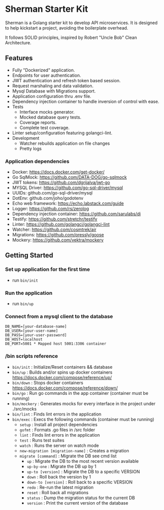 # Sherman Starter Kit
Sherman is a Golang starter kit to develop API microservices. It is designed to help kickstart a project, avoiding the boilerplate overhead.

It follows SOLID principles, inspired by Robert "Uncle Bob" Clean Architecture. 

## Features
- Fully "Dockerized" application.
- Endpoints for user authentication.
- JWT authentication and refresh token based session.
- Request marshaling and data validation.
- Mysql Database with Migrations support.
- Application configuration thru .env file.
- Dependency injection container to handle inversion of control with ease.
- Tests
    - Interface mocks generator.
    - Mocked database query tests.
    - Coverage reports.
    - Complete test coverage.
- Linter setup/configuration featuring golangci-lint.
- Development
    - Watcher rebuilds application on file changes
    - Pretty logs

### Application dependencies
- Docker: https://docs.docker.com/get-docker/
- Go SqlMock: https://github.com/DATA-DOG/go-sqlmock  
- JWT tokens: https://github.com/dgrijalva/jwt-go
- MYSQL Driver: https://github.com/go-sql-driver/mysql
- UUIDs: github.com/go-sql-driver/mysql
- DotEnv: github.com/joho/godotenv
- Echo web framework: https://echo.labstack.com/guide
- Logger: https://github.com/rs/zerolog
- Dependency injection container: https://github.com/sarulabs/di
- Testify: https://github.com/stretchr/testify
- Linter: https://github.com/golangci/golangci-lint
- Watcher: https://github.com/cosmtrek/air
- Migrations: https://github.com/pressly/goose
- Mockery: https://github.com/vektra/mockery


## Getting Started
### Set up application for the first time
- run ```bin/init```

### Run the application
- run ```bin/up```

### Connect from a mysql client to the database
```
DB_NAME=[your-database-name]
DB_USER=[your-user-name]
DB_PASS=[your-user-password]
DB_HOST=localhost
DB_PORT=5001 * Mapped host 5001:3306 container
```
    
### /bin scripts reference
- ```bin/init```                            : Initialize/Reset containers && database
- ```bin/up```                              : Builds and/or spins up docker containers https://docs.docker.com/compose/reference/up/  
- ```bin/down```                            : Stops docker containers https://docs.docker.com/compose/reference/down/
- ```bin/go```                              : Run go commands in the app container (container must be running)
- ```bin/mockery```                         : Generates mocks for every interface in the project under ./src/mocks
- ```bin/lint```                            : Finds lint errors in the application
- ```bin/exec```                            : Execs the following commands (container must be running)
    - ```setup```                           : Install all project dependencies
    - ```gofmt```                           : Formats .go files in /src folder
    - ```lint```                            : Finds lint errors in the application
    - ```test```                            : Runs test suites
    - ```watch```                           : Runs the server on watch mode
    - ```new-migration [migration-name]```  : Creates a migration
    - ```migrate [command]```               : Migrate the DB see cmd list
        - ```up```                          : Migrate the DB to the most recent version available
        - ```up-by-one```                   : Migrate the DB up by 1
        - ```up-to [version]```             : Migrate the DB to a specific VERSION
        - ```down```                        : Roll back the version by 1
        - ```down-to [version]```           : Roll back to a specific VERSION
        - ```redo```                        : Re-run the latest migration
        - ```reset```                       : Roll back all migrations
        - ```status```                      : Dump the migration status for the current DB
        - ```version```                     : Print the current version of the database
